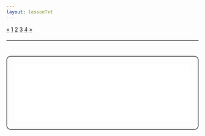 ```yaml
---
layout: lessonTxt
---
```


<div class="paginationDiv">
<div class="pagination">
  <a onclick="loadOnClick('{{site.baseurl}}/lessons/sintesis_aditiva/side_projects/sintesis_sustractiva/Capitulo1/sustractiva_1.2/b/', 'sustractiva_1.2-b.html','sustractiva_1.2-b.csd', false)" href="javascript:void(0);">&laquo;</a>
  <a onclick="loadOnClick('{{site.baseurl}}/lessons/sintesis_aditiva/side_projects/sintesis_sustractiva/Capitulo1/sustractiva_1.2/a/', 'sustractiva_1.2-a.html','sustractiva_1.2-a.csd', false)" href="javascript:void(0);">1</a>
  <a onclick="loadOnClick('{{site.baseurl}}/lessons/sintesis_aditiva/side_projects/sintesis_sustractiva/Capitulo1/sustractiva_1.2/b/', 'sustractiva_1.2-b.html','sustractiva_1.2-b.csd', false)" href="javascript:void(0);">2</a>
  <a class="active" href="#">3</a>
  <a onclick="loadOnClick('{{site.baseurl}}/lessons/sintesis_aditiva/side_projects/sintesis_sustractiva/Capitulo1/sustractiva_1.2/d/', 'sustractiva_1.2-d.html','sustractiva_1.2-d.csd', false)" href="javascript:void(0);">4</a>
  <a onclick="loadOnClick('{{site.baseurl}}/lessons/sintesis_aditiva/side_projects/sintesis_sustractiva/Capitulo1/sustractiva_1.2/d/', 'sustractiva_1.2-d.html','sustractiva_1.2-d.csd', false)" href="javascript:void(0);">&raquo;</a>
</div>
</div>
<br style="display: block; content: ''; margin-top: 20px;">
<hr>
<br style="display: block; content: ''; margin-top: 40px;">


<div style="border:2px solid #666; border-radius:11px; padding:20px;height=auto;">
<iframe id="form-iframe" src="/learn-csound-site/lessons/sintesis_aditiva/side_projects/sintesis_sustractiva/Capitulo1/sustractiva_1.2/c/sinte3.html" style="margin:0; width:100%; height:150px; border:none; overflow:hidden;" scrolling="no" onload="AdjustIframeHeightOnLoad()"></iframe>
</div>  
<script>
window.onresize = AdjustIframeHeightOnLoad;

function AdjustIframeHeightOnLoad() { 
	   document.getElementById("form-iframe").style.height = document.getElementById("form-iframe").contentWindow.document.body.scrollHeight + "px"; 
}
</script>
